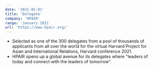 ```yaml
---
date: '2021-01-01'
title: 'Delegate'
company: 'HPAIR'
range: 'January 2021'
url: 'https://www.hpair.org/'
---
```


- Selected as one of the 300 delegates from a pool of thousands of applicants from all over the world for the virtual Harvard Project for Asian and International Relations, Harvard conference 2021.
- HPAIR opens up a global avenue for its delegates where "leaders of today and connect with the leaders of tomorrow".
